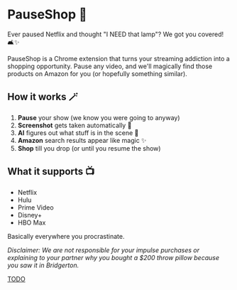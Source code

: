 # PauseShop 🛒

Ever paused Netflix and thought "I NEED that lamp"? We got you covered! 🛋️✨

PauseShop is a Chrome extension that turns your streaming addiction into a shopping opportunity. Pause any video, and we'll magically find those products on Amazon for you (or hopefully something similar).

## How it works 🪄

1. **Pause** your show (we know you were going to anyway)
2. **Screenshot** gets taken automatically 📸
3. **AI** figures out what stuff is in the scene 🤖
4. **Amazon** search results appear like magic ✨
5. **Shop** till you drop (or until you resume the show)

## What it supports 📺

- Netflix
- Hulu  
- Prime Video
- Disney+
- HBO Max

Basically everywhere you procrastinate.

*Disclaimer: We are not responsible for your impulse purchases or explaining to your partner why you bought a $200 throw pillow because you saw it in Bridgerton.*

[TODO](https://docs.google.com/document/d/13E-U2oVqnjeSU_3pPpTghamywg6A7VEEkNR8VK12q8Y/edit?tab=t.0)